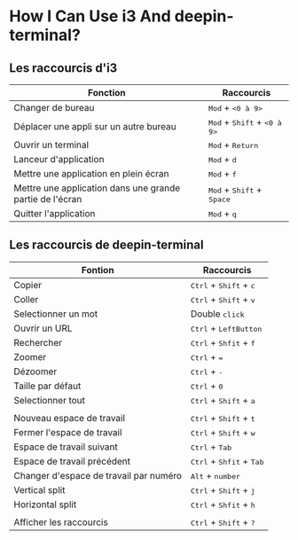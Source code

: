 # How I Can Use i3 And deepin-terminal?
## Les raccourcis d'i3


| Fonction					      							   | Raccourcis                            |
|--------------------------------------------------------------|---------------------------------------------------------|
| Changer de bureau					   		         		   | <kbd>Mod</kbd> + <kbd><0 à 9></kbd>       			     |
| Déplacer une appli sur un autre bureau					   | <kbd>Mod</kbd> + <kbd>Shift</kbd> + <kbd><0 à 9></kbd>  |
| Ouvrir un terminal	                 					   | <kbd>Mod</kbd> + <kbd>Return</kbd>                      |
| Lanceur d'application	                   					   | <kbd>Mod</kbd> + <kbd>d</kbd> 	                         |
| Mettre une application en plein écran	  					   | <kbd>Mod</kbd> + <kbd>f</kbd> 	                         |
| Mettre une application dans une grande partie de l'écran	   | <kbd>Mod</kbd> + <kbd>Shift</kbd> + <kbd>Space</kbd>    |
| Quitter l'application										   | <kbd>Mod</kbd> + <kbd>q</kbd> 	                         |

## Les raccourcis de deepin-terminal


| Fontion					                | Raccourcis                            |
|-------------------------------------------|---------------------------------------------------------|
| Copier                                    | <kbd>Ctrl</kbd> + <kbd>Shift</kbd> + <kbd>c</kbd>       |
| Coller                                    | <kbd>Ctrl</kbd> + <kbd>Shift</kbd> + <kbd>v</kbd>       |
| Selectionner un mot                       | Double <kbd>click</kbd>                                 |
| Ouvrir un URL                             | <kbd>Ctrl</kbd> + <kbd>LeftButton</kbd>                 |
| Rechercher                                | <kbd>Ctrl</kbd> + <kbd>Shfit</kbd> + <kbd>f</kbd>       |
| Zoomer                                    | <kbd>Ctrl</kbd> + <kbd>=</kbd>                          |
| Dézoomer                                  | <kbd>Ctrl</kbd> + <kbd>-</kbd>                          |
| Taille par défaut                         | <kbd>Ctrl</kbd> + <kbd>0</kbd>                          |
| Selectionner tout                         | <kbd>Ctrl</kbd> + <kbd>Shift</kbd> + <kbd>a</kbd>       |
|                                                                                                     |
| Nouveau espace de travail                 | <kbd>Ctrl</kbd> + <kbd>Shift</kbd> + <kbd>t</kbd>       |
| Fermer l'espace de travail                | <kbd>Ctrl</kbd> + <kbd>Shift</kbd> + <kbd>w</kbd>       |
| Espace de travail suivant                 | <kbd>Ctrl</kbd> + <kbd>Tab</kbd>                        |
| Espace de travail précédent               | <kbd>Ctrl</kbd> + <kbd>Shfit</kbd> + <kbd>Tab</kbd>     |
| Changer d'espace de travail par numéro    | <kbd>Alt</kbd> + <kbd>number</kbd>                      |
| Vertical split                            | <kbd>Ctrl</kbd> + <kbd>Shift</kbd> + <kbd>j</kbd>       |
| Horizontal split                          | <kbd>Ctrl</kbd> + <kbd>Shfit</kbd> + <kbd>h</kbd>       |
|                                                                                                     |
| Afficher les raccourcis                   | <kbd>Ctrl</kbd> + <kbd>Shift</kbd> + <kbd>?</kbd>       |
